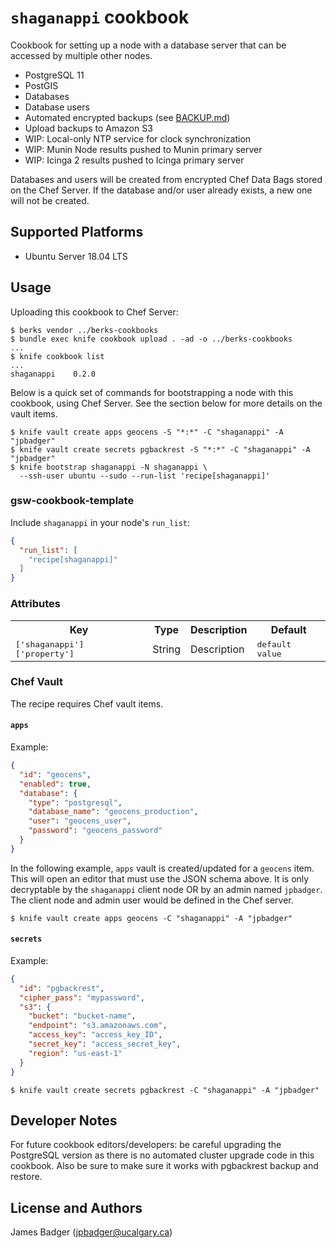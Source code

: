 # `shaganappi` cookbook

Cookbook for setting up a node with a database server that can be accessed by multiple other nodes.

* PostgreSQL 11
* PostGIS
* Databases
* Database users
* Automated encrypted backups (see [BACKUP.md](BACKUP.md))
* Upload backups to Amazon S3
* WIP: Local-only NTP service for clock synchronization
* WIP: Munin Node results pushed to Munin primary server
* WIP: Icinga 2 results pushed to Icinga primary server

Databases and users will be created from encrypted Chef Data Bags stored on the Chef Server. If the database and/or user already exists, a new one will not be created.

## Supported Platforms

* Ubuntu Server 18.04 LTS

## Usage

Uploading this cookbook to Chef Server:

```terminal
$ berks vendor ../berks-cookbooks
$ bundle exec knife cookbook upload . -ad -o ../berks-cookbooks
...
$ knife cookbook list
...
shaganappi    0.2.0
```

Below is a quick set of commands for bootstrapping a node with this cookbook, using Chef Server. See the section below for more details on the vault items.

```terminal
$ knife vault create apps geocens -S "*:*" -C "shaganappi" -A "jpbadger"
$ knife vault create secrets pgbackrest -S "*:*" -C "shaganappi" -A "jpbadger"
$ knife bootstrap shaganappi -N shaganappi \
  --ssh-user ubuntu --sudo --run-list 'recipe[shaganappi]'
```

### gsw-cookbook-template

Include `shaganappi` in your node's `run_list`:

```json
{
  "run_list": [
    "recipe[shaganappi]"
  ]
}
```

### Attributes

<table>
  <tr>
    <th>Key</th>
    <th>Type</th>
    <th>Description</th>
    <th>Default</th>
  </tr>
  <tr>
    <td><tt>['shaganappi']['property']</tt></td>
    <td>String</td>
    <td>Description</td>
    <td><tt>default value</tt></td>
  </tr>
</table>

### Chef Vault

The recipe requires Chef vault items.

#### `apps`

Example:

```json
{
  "id": "geocens",
  "enabled": true,
  "database": {
    "type": "postgresql",
    "database_name": "geocens_production",
    "user": "geocens_user",
    "password": "geocens_password"
  }
}
```

In the following example, `apps` vault is created/updated for a `geocens` item. This will open an editor that must use the JSON schema above. It is only decryptable by the `shaganappi` client node OR by an admin named `jpbadger`. The client node and admin user would be defined in the Chef server.


```terminal
$ knife vault create apps geocens -C "shaganappi" -A "jpbadger"
```

#### `secrets`

Example:

```json
{
  "id": "pgbackrest",
  "cipher_pass": "mypassword",
  "s3": {
    "bucket": "bucket-name",
    "endpoint": "s3.amazonaws.com",
    "access_key": "access_key_ID",
    "secret_key": "access_secret_key",
    "region": "us-east-1"
  }
}
```

```terminal
$ knife vault create secrets pgbackrest -C "shaganappi" -A "jpbadger"
```

## Developer Notes

For future cookbook editors/developers: be careful upgrading the PostgreSQL version as there is no automated cluster upgrade code in this cookbook. Also be sure to make sure it works with pgbackrest backup and restore.

## License and Authors

James Badger (jpbadger@ucalgary.ca)
